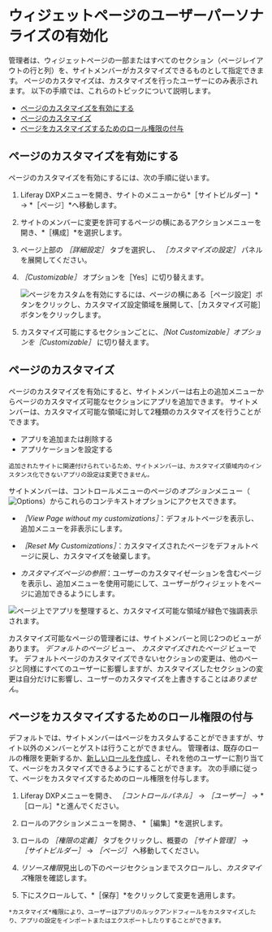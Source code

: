 # ウィジェットページのユーザーパーソナライズの有効化

管理者は、ウィジェットページの一部またはすべてのセクション（ページレイアウトの行と列）を、サイトメンバーがカスタマイズできるものとして指定できます。 ページのカスタマイズは、カスタマイズを行ったユーザーにのみ表示されます。 以下の手順では、これらのトピックについて説明します。

- [ページのカスタマイズを有効にする](#enabling-page-customizations)
- [ページのカスタマイズ](#customizing-pages)
- [ページをカスタマイズするためのロール権限の付与](#granting-roles-permission-to-customize-pages)

## ページのカスタマイズを有効にする

ページのカスタマイズを有効にするには、次の手順に従います。

1. Liferay DXPメニューを開き、サイトのメニューから*［サイトビルダー］* &rarr; *［ページ］*へ移動します。

1. サイトのメンバーに変更を許可するページの横にあるアクションメニューを開き、*［構成］*を選択します。

1. ページ上部の *［詳細設定］* タブを選択し、 *［カスタマイズの設定］* パネルを展開してください。

1. *［Customizable］* オプションを［Yes］に切り替えます。

    ![ページをカスタムを有効にするには、ページの横にある［ページ設定］ボタンをクリックし、カスタマイズ設定領域を展開して、［カスタマイズ可能］ボタンをクリックします。](./personalizing-pages/images/01.png)

1. カスタマイズ可能にするセクションごとに、*［Not Customizable］*オプションを*［Customizable］* に切り替えます。

## ページのカスタマイズ

ページのカスタマイズを有効にすると、サイトメンバーは右上の追加メニューからページのカスタマイズ可能なセクションにアプリを追加できます。 サイトメンバーは、カスタマイズ可能な領域に対して2種類のカスタマイズを行うことができます。

- アプリを追加または削除する
- アプリケーションを設定する

```{note}
追加されたサイトに関連付けられているため、サイトメンバーは、カスタマイズ領域内のインスタンス化できないアプリの設定は変更できません。
```

サイトメンバーは、コントロールメニューのページの*オプション*メニュー（![Options](../../../../images/icon-options.png)）からこれらのコンテキストオプションにアクセスできます。

- *［View Page without my customizations］*：デフォルトページを表示し、追加メニューを非表示にします。

- *［Reset My Customizations］*：カスタマイズされたページをデフォルトページに戻し、カスタマイズを破棄します。

- *カスタマイズページの参照*：ユーザーのカスタマイゼーションを含むページを表示し、追加メニューを使用可能にして、ユーザーがウィジェットをページに追加できるようにします。

![ページ上でアプリを整理すると、カスタマイズ可能な領域が緑色で強調表示されます。](./personalizing-pages/images/02.png)

カスタマイズ可能なページの管理者には、サイトメンバーと同じ2つのビューがあります。 *デフォルトのページ* ビュー、 *カスタマイズされたページ* ビューです。 デフォルトページのカスタマイズできないセクションの変更は、他のページと同様にすべてのユーザーに影響しますが、カスタマイズしたセクションの変更は自分だけに影響し、ユーザーのカスタマイズを上書きすることは*ありません*。

## ページをカスタマイズするためのロール権限の付与

デフォルトでは、サイトメンバーはページをカスタムすることができますが、サイト以外のメンバーとゲストは行うことができません。 管理者は、既存のロールの権限を更新するか、[新しいロールを作成](../../../../users-and-permissions/roles-and-permissions/creating-and-managing-roles.md)し、それを他のユーザーに割り当てて、ページをカスタマイズできるようにすることができます。 次の手順に従って、ページをカスタマイズするためのロール権限を付与します。

1. Liferay DXPメニューを開き、 *［コントロールパネル］* &rarr; *［ユーザー］* &rarr; *［ロール］*と進んでください。

1. ロールのアクションメニューを開き、 *［編集］*を選択します。

1. ロールの *［権限の定義］* タブをクリックし、概要の *［サイト管理］* &rarr; *［サイトビルダー］* &rarr; *［ページ］* へ移動してください。

1. *リソース権限*見出しの下のページセクションまでスクロールし、*カスタマイズ*権限を確認します。

1. 下にスクロールして、*［保存］*をクリックして変更を適用します。

```{note}
*カスタマイズ*権限により、ユーザーはアプリのルックアンドフィールをカスタマイズしたり、アプリの設定をインポートまたはエクスポートしたりすることができます。
```
